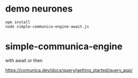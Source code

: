 # demo neurones

```
npm install
node simple-communica-engine-await.js
```

# simple-communica-engine
with await or then

https://comunica.dev/docs/query/getting_started/query_app/

